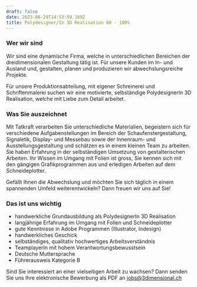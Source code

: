 ```yaml
---
draft: false
date: 2023-06-29T14:53:59.169Z
title: Polydesigner/In 3D Realisation 80 - 100%
---
```

### Wer wir sind

Wir sind eine dynamische Firma, welche in unterschiedlichen Bereichen der dreidimensionalen 
Gestaltung tätig ist. Für unsere Kunden im In- und Ausland und, gestalten, planen und produzieren wir abwechslungsreiche Projekte.

Für unsere Produktionsabteilung, mit eigener Schreinerei und Schriftenmalerei suchen wir eine motivierte, selbständige PolydesignerIn 3D Realisation, welche mit Liebe zum Detail arbeitet. 

### Was Sie auszeichnet

Mit Tatkraft verarbeiten Sie unterschiedliche Materialien, begeistern sich für verschiedene Aufgabenstellungen im Bereich der Schaufenstergestaltung, Signaletik, Display- und Messebau sowie der Innenraum- und Ausstellungsgestaltung und schätzen es in einem kleinen Team zu arbeiten. Sie haben Erfahrung in der selbständigen Umsetzung von gestalterischen Arbeiten. Ihr Wissen im Umgang mit Folien ist gross, Sie kennen sich mit den gängigen Grafikprogrammen aus und erledigen Arbeiten auf dem Schneideplotter. 

Gefällt Ihnen die Abwechslung und möchten Sie sich täglich in einem spannenden Umfeld weiterentwickeln? Dann freuen wir uns auf Sie!

### Das ist uns wichtig

* handwerkliche Grundausbildung als PolydesignerIn 3D Realisation
* langjährige Erfahrung im Umgang mit Folien und Schneideplotter
* gute Kenntnisse in Adobe Programmen (Illustrator, Indesign)
* handwerkliches Geschick
* selbständiges, qualitativ hochwertiges Arbeitsverständnis
* TeamplayerIn mit hohem Verantwortungsbewusstsein
* Deutsche Muttersprache
* Führerausweis Kategorie B

Sind Sie interessiert an einer vielseitigen Arbeit zu wachsen? Dann senden Sie uns Ihre elektronische Bewerbung als PDF an [jobs@3dimensional.ch](mailto:jobs@3dimensional.ch)